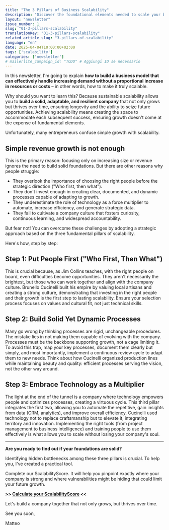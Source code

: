 ```yaml
---
title: "The 3 Pillars of Business Scalability"
description: "Discover the foundational elements needed to scale your business effectively: People, Processes, and Technology."
layout: "newsletter"
issue_number: 1
slug: "01-3-pillars-scalability"
translationKey: "01-3-pillars-scalability"
related_article_slug: "3-pillars-of-scalability"
language: "en"
date: 2025-04-04T10:00:00+02:00
tags: ['scalability']
categories: ['newsletter']
# mailerlite_campaign_id: "TODO" # Aggiungi ID se necessario
---
```


In this newsletter, I'm going to explain **how to build a business model that can effectively handle increasing demand without a proportional increase in resources or costs** – in other words, how to make it truly scalable.

Why should you want to learn this? Because sustainable scalability allows you to **build a solid, adaptable, and resilient company** that not only grows but thrives over time, ensuring longevity and the ability to seize future opportunities. Achieving scalability means creating the space to accommodate each subsequent success, ensuring growth doesn't come at the expense of fundamental elements.

Unfortunately, many entrepreneurs confuse simple growth with scalability.

## Simple revenue growth is not enough

This is the primary reason: focusing only on increasing size or revenue ignores the need to build solid foundations. But there are other reasons why people struggle:

-   They overlook the importance of choosing the right people before the strategic direction ("Who first, then what").
-   They don't invest enough in creating clear, documented, and dynamic processes capable of adapting to growth.
-   They underestimate the role of technology as a force multiplier to automate, increase efficiency, and generate strategic data.
-   They fail to cultivate a company culture that fosters curiosity, continuous learning, and widespread accountability.

But fear not! You can overcome these challenges by adopting a strategic approach based on the three fundamental pillars of scalability.

Here's how, step by step:

## Step 1: Put People First ("Who First, Then What")

This is crucial because, as Jim Collins teaches, with the right people on board, even difficulties become opportunities. They aren't necessarily the brightest, but those who can work together and align with the company culture. Brunello Cucinelli built his empire by valuing local artisans and creating a strong culture, demonstrating that investing in the right people and their growth is the first step to lasting scalability. Ensure your selection process focuses on values and cultural fit, not just technical skills.

## Step 2: Build Solid Yet Dynamic Processes

Many go wrong by thinking processes are rigid, unchangeable procedures. The mistake lies in not making them capable of evolving with the company. Processes must be the backbone supporting growth, not a cage limiting it. To avoid this trap, map your key processes, document them clearly but simply, and most importantly, implement a continuous review cycle to adapt them to new needs. Think about how Cucinelli organized production lines while maintaining beauty and quality: efficient processes serving the vision, not the other way around.

## Step 3: Embrace Technology as a Multiplier

The light at the end of the tunnel is a company where technology empowers people and optimizes processes, creating a virtuous cycle. This third pillar integrates the first two, allowing you to automate the repetitive, gain insights from data (CRM, analytics), and improve overall efficiency. Cucinelli used technology not to replace craftsmanship but to elevate it, integrating territory and innovation. Implementing the right tools (from project management to business intelligence) and training people to use them effectively is what allows you to scale without losing your company's soul.

---

**Are you ready to find out if your foundations are solid?**

Identifying hidden bottlenecks among these three pillars is crucial. To help you, I've created a practical tool.

Complete our ScalabilityScore. It will help you pinpoint exactly where your company is strong and where vulnerabilities might be hiding that could limit your future growth.

**>> [Calculate your ScalabilityScore](https://adlimen.com/en/services/scalability-score) <<**

Let's build a company together that not only grows, but thrives over time.

See you soon,

Matteo 